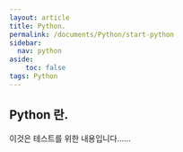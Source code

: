```yaml
---
layout: article
title: Python.
permalink: /documents/Python/start-python
sidebar:
  nav: python
aside:
    toc: false
tags: Python 
---
```


## Python 란.
<div class="blue-div">
이것은 테스트를 위한 내용입니다......


</div>